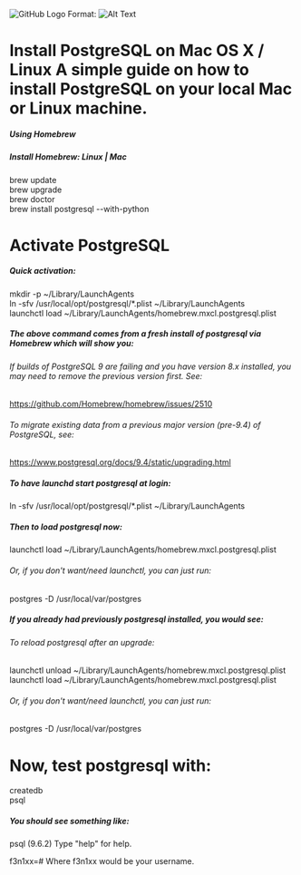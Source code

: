![GitHub Logo](https://s-media-cache-ak0.pinimg.com/originals/3a/6e/57/3a6e574a01e932b6f91f77c5971846c1.png)
Format: ![Alt Text](url)
# Install PostgreSQL on Mac OS X / Linux A simple guide on how to install PostgreSQL on your local Mac or Linux machine.

##### Using Homebrew
##### Install Homebrew: Linux | Mac

brew update \
brew upgrade\
brew doctor \
brew install postgresql --with-python

# Activate PostgreSQL
##### Quick activation:

mkdir -p ~/Library/LaunchAgents \
ln -sfv /usr/local/opt/postgresql/*.plist ~/Library/LaunchAgents \
launchctl load ~/Library/LaunchAgents/homebrew.mxcl.postgresql.plist

##### The above command comes from a fresh install of postgresql via Homebrew which will show you:

###### If builds of PostgreSQL 9 are failing and you have version 8.x installed, you may need to remove the previous version first. See:
  https://github.com/Homebrew/homebrew/issues/2510

###### To migrate existing data from a previous major version (pre-9.4) of PostgreSQL, see:
  https://www.postgresql.org/docs/9.4/static/upgrading.html

##### To have launchd start postgresql at login:
  ln -sfv /usr/local/opt/postgresql/*.plist ~/Library/LaunchAgents
##### Then to load postgresql now:
  launchctl load ~/Library/LaunchAgents/homebrew.mxcl.postgresql.plist
###### Or, if you don't want/need launchctl, you can just run:
  postgres -D /usr/local/var/postgres
##### If you already had previously postgresql installed, you would see:

###### To reload postgresql after an upgrade:
  launchctl unload ~/Library/LaunchAgents/homebrew.mxcl.postgresql.plist \
  launchctl load ~/Library/LaunchAgents/homebrew.mxcl.postgresql.plist
###### Or, if you don't want/need launchctl, you can just run:
  postgres -D /usr/local/var/postgres
# Now, test postgresql with:

createdb \
psql
##### You should see something like:

psql (9.6.2)
Type "help" for help.

f3n1xx=#
Where f3n1xx would be your username.
